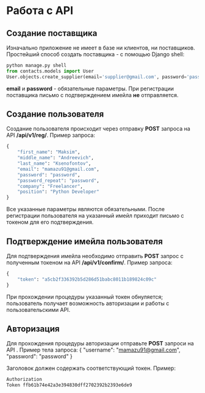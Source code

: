 # Работа с API
## Создание поставщика
Изначально приложение не имеет в базе ни клиентов, ни поставщиков. Простейший способ создать поставщика - с помощью Django shell:
```python
python manage.py shell
from contacts.models import User
User.objects.create_supplier(email='supplier@gmail.com', password='password')
```
**email** и **password** - обязательные параметры. При регистрации поставщика письмо с подтверждением имейла **не** отправляется.

## Создание пользователя
Создание пользователя происходит через отправку **POST** запроса на API **/api/v1/reg/**. Пример запроса:
```python
{
    "first_name": "Maksim",
    "middle_name": "Andreevich",
    "last_name": "Ksenofontov",
    "email": "mamazu91@gmail.com",
    "password": "password",
    "password_repeat": "password",
    "company": "Freelancer",
    "position": "Python Developer"
}
```
Все указанные параметры являются обязательными. После регистрации пользователя на указанный имейл приходит письмо с токеном для его подтверждения.

## Подтверждение имейла пользователя
Для подтверждения имейла необходимо отправить **POST** запрос с полученным токеном на API **/api/v1/confirm/**. Пример запроса:
```python
{
    "token": "a5cb2f336392b5d286d51babc8011b189824c09c"
}
```
При прохождении процедуры указанный токен обнуляется; пользователь получает возможность авторизации и работы с пользовательскими API.

## Авторизация
Для прохождения процедуры авторизации отправьте **POST** запроси на API . Пример тела запроса:
{
    "username": "mamazu91@gmail.com",
    "password": "password"
}

Заголовок должен содержать соответствующий токен. Пример:
```python
Authorization
Token ffb61b74e42a3e394830dff2702392b2393e6de9
```

